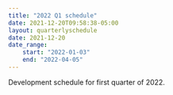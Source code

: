 ```yaml
---
title: "2022 Q1 schedule"
date: 2021-12-20T09:58:38-05:00
layout: quarterlyschedule
date: 2021-12-20
date_range:
    start: "2022-01-03"
    end: "2022-04-05"
---
```


Development schedule for first quarter of 2022.

